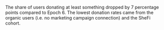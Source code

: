 
The share of users donating at least something dropped by 7 percentage points compared to Epoch 6. The lowest donation rates came from the organic users (i.e. no marketing campaign connection) and the SheFi cohort.